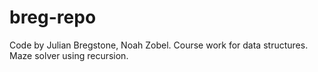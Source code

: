 # breg-repo
Code by Julian Bregstone, Noah Zobel.
Course work for data structures. 
Maze solver using recursion.
